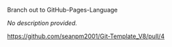 Branch out to GitHub-Pages-Language

_No description provided._

https://github.com/seanpm2001/Git-Template_V8/pull/4
